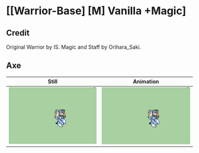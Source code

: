 # [\[Warrior-Base\] \[M\] Vanilla +Magic]

## Credit

Original Warrior by IS. 
Magic and Staff by Orihara_Saki.
	
## Axe

| Still | Animation |
| :---: | :-------: |
| ![Axe still](./Axe_000.png) | ![Axe animation](./Axe.gif) |
